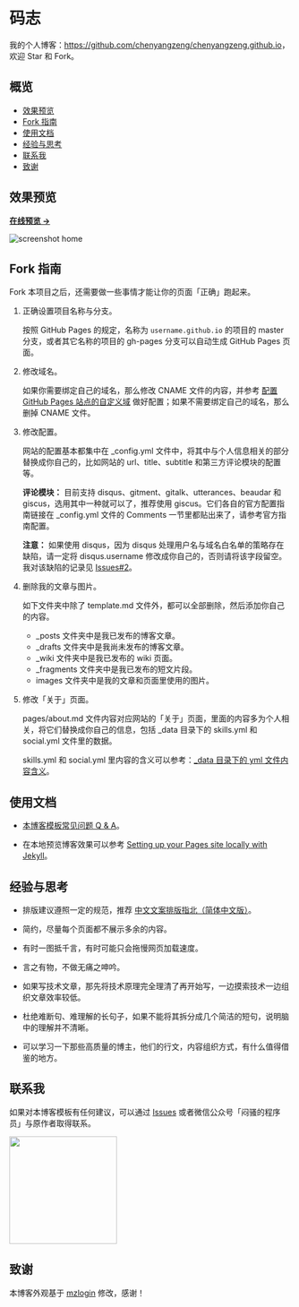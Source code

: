 # 码志

我的个人博客：<https://github.com/chenyangzeng/chenyangzeng.github.io>，欢迎 Star 和 Fork。

## 概览

<!-- vim-markdown-toc GFM -->

- [效果预览](#效果预览)
- [Fork 指南](#fork-指南)
- [使用文档](#使用文档)
- [经验与思考](#经验与思考)
- [联系我](#联系我)
- [致谢](#致谢)

<!-- vim-markdown-toc -->

## 效果预览

**[在线预览 &rarr;](https://chenyangzeng.github.io/)**

![screenshot home](https://chenyangzeng.github.io/assets/images/screenshots/home.png)

## Fork 指南

Fork 本项目之后，还需要做一些事情才能让你的页面「正确」跑起来。

1. 正确设置项目名称与分支。

   按照 GitHub Pages 的规定，名称为 `username.github.io` 的项目的 master 分支，或者其它名称的项目的 gh-pages 分支可以自动生成 GitHub Pages 页面。

2. 修改域名。

   如果你需要绑定自己的域名，那么修改 CNAME 文件的内容，并参考 [配置 GitHub Pages 站点的自定义域](https://docs.github.com/cn/pages/configuring-a-custom-domain-for-your-github-pages-site) 做好配置；如果不需要绑定自己的域名，那么删掉 CNAME 文件。

3. 修改配置。

   网站的配置基本都集中在 \_config.yml 文件中，将其中与个人信息相关的部分替换成你自己的，比如网站的 url、title、subtitle 和第三方评论模块的配置等。

   **评论模块：** 目前支持 disqus、gitment、gitalk、utterances、beaudar 和 giscus，选用其中一种就可以了，推荐使用 giscus。它们各自的官方配置指南链接在 \_config.yml 文件的 Comments 一节里都贴出来了，请参考官方指南配置。

   **注意：** 如果使用 disqus，因为 disqus 处理用户名与域名白名单的策略存在缺陷，请一定将 disqus.username 修改成你自己的，否则请将该字段留空。我对该缺陷的记录见 [Issues#2][3]。

4. 删除我的文章与图片。

   如下文件夹中除了 template.md 文件外，都可以全部删除，然后添加你自己的内容。

   - \_posts 文件夹中是我已发布的博客文章。
   - \_drafts 文件夹中是我尚未发布的博客文章。
   - \_wiki 文件夹中是我已发布的 wiki 页面。
   - \_fragments 文件夹中是我已发布的短文片段。
   - images 文件夹中是我的文章和页面里使用的图片。

5. 修改「关于」页面。

   pages/about.md 文件内容对应网站的「关于」页面，里面的内容多为个人相关，将它们替换成你自己的信息，包括 \_data 目录下的 skills.yml 和 social.yml 文件里的数据。

   skills.yml 和 social.yml 里内容的含义可以参考：[\_data 目录下的 yml 文件内容含义](https://chenyangzeng.github.io/2020/05/03/blog-template-qna/#_data-%E7%9B%AE%E5%BD%95%E4%B8%8B%E7%9A%84-yml-%E6%96%87%E4%BB%B6%E5%86%85%E5%AE%B9%E5%90%AB%E4%B9%89)。

## 使用文档

- [本博客模板常见问题 Q & A](https://chenyangzeng.github.io/2020/05/03/blog-template-qna/)。

- 在本地预览博客效果可以参考 [Setting up your Pages site locally with Jekyll][2]。

## 经验与思考

- 排版建议遵照一定的规范，推荐 [中文文案排版指北（简体中文版）][1]。

- 简约，尽量每个页面都不展示多余的内容。

- 有时一图抵千言，有时可能只会拖慢网页加载速度。

- 言之有物，不做无痛之呻吟。

- 如果写技术文章，那先将技术原理完全理清了再开始写，一边摸索技术一边组织文章效率较低。

- 杜绝难断句、难理解的长句子，如果不能将其拆分成几个简洁的短句，说明脑中的理解并不清晰。

- 可以学习一下那些高质量的博主，他们的行文，内容组织方式，有什么值得借鉴的地方。

## 联系我

如果对本博客模板有任何建议，可以通过 [Issues](https://github.com/chenyangzeng/chenyangzeng.github.io/issues) 或者微信公众号「闷骚的程序员」与原作者取得联系。

<img width="192px" height="192px" src="https://chenyangzeng.github.io/assets/images/qrcode.jpg"/>

## 致谢

本博客外观基于 [mzlogin](https://mazhuang.org) 修改，感谢！

[1]: https://github.com/mzlogin/chinese-copywriting-guidelines
[2]: https://help.github.com/articles/setting-up-your-pages-site-locally-with-jekyll/
[3]: https://github.com/mzlogin/mzlogin.github.io/issues/2
